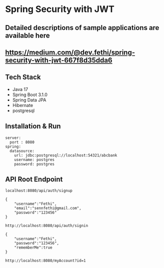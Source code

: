 
# Spring Security with JWT

## Detailed descriptions of sample applications are available here
## https://medium.com/@dev.fethi/spring-security-with-jwt-667f8d35dda6

## Tech Stack

* Java 17
* Spring Boot 3.1.0
* Spring Data JPA
* Hibernate
* postgresql


## Installation & Run


```
server:
  port : 8080
spring:
  datasource:
    url: jdbc:postgresql://localhost:54321/abcbank
    username: postgres
    password: postgres

```

## API Root Endpoint
`localhost:8080/api/auth/signup`

```
{
    "username":"Fethi",
    "email":"sennfethi@gmail.com",
    "password":"123456"
}
```
`http://localhost:8080/api/auth/signin`

```
{
    "username":"Fethi",
    "password":"123456",
    "rememberMe":true
}
```
`http://localhost:8080/myAccount?id=1`